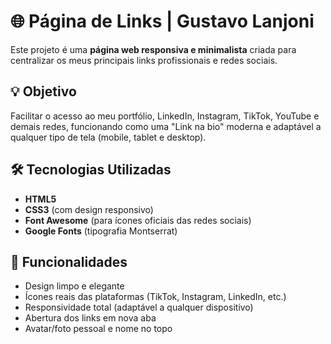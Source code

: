 # 🌐 Página de Links | Gustavo Lanjoni

Este projeto é uma **página web responsiva e minimalista** criada para centralizar os meus principais links profissionais e redes sociais.

## 💡 Objetivo

Facilitar o acesso ao meu portfólio, LinkedIn, Instagram, TikTok, YouTube e demais redes, funcionando como uma "Link na bio" moderna e adaptável a qualquer tipo de tela (mobile, tablet e desktop).

## 🛠️ Tecnologias Utilizadas

- **HTML5**  
- **CSS3** (com design responsivo)  
- **Font Awesome** (para ícones oficiais das redes sociais)  
- **Google Fonts** (tipografia Montserrat)

## 📱 Funcionalidades

- Design limpo e elegante
- Ícones reais das plataformas (TikTok, Instagram, LinkedIn, etc.)
- Responsividade total (adaptável a qualquer dispositivo)
- Abertura dos links em nova aba
- Avatar/foto pessoal e nome no topo
